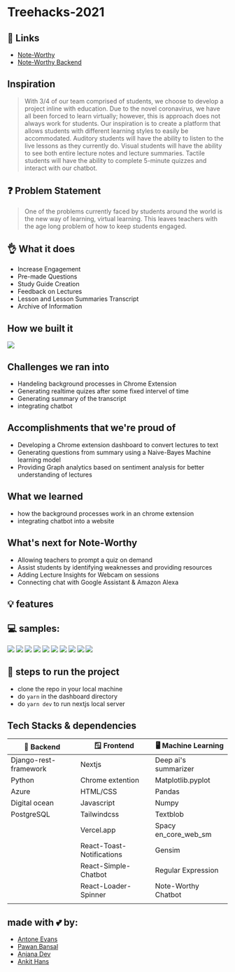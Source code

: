 # Treehacks-2021


## 🔗 Links
- [Note-Worthy](https://note-worthy.vercel.app/)
- [Note-Worthy Backend](https://treehacks-server-oj3ri.ondigitalocean.app/)

## Inspiration
> With 3/4 of our team comprised of students, we choose to develop a project inline with education. Due to the novel coronavirus, we have all been forced to learn virtually; however, this is approach does not always work for students. Our inspiration is to create a platform that allows students with different learning styles to easily be accommodated. Auditory students will have the ability to listen to the live lessons as they currently do. Visual students will have the ability to see both entire lecture notes and lecture summaries. Tactile students will have the ability to complete 5-minute quizzes and interact with our chatbot.

## ❓ Problem Statement
> One of the problems currently faced by students around the world is the new way of learning, virtual learning. This leaves teachers with the age long problem of how to keep students engaged.


## 👌 What it does
- Increase Engagement
- Pre-made Questions
- Study Guide Creation
- Feedback on Lectures
- Lesson and Lesson Summaries Transcript
- Archive of Information

## How we built it
<img src="https://github.com/antoneev/treehacks-2021/blob/main/mockups/flowdiag.png" >

## Challenges we ran into
- Handeling background processes in Chrome Extension
- Generating realtime quizes after some fixed intervel of time
- Generating summary of the transcript
- integrating chatbot

## Accomplishments that we're proud of
-  Developing a Chrome extension dashboard to convert lectures to text
-  Generating questions from summary using a Naive-Bayes Machine learning model
-  Providing Graph analytics based on sentiment analysis for better understanding of lectures


## What we learned
- how the background processes work in an chrome extension
- integrating chatbot into a website

## What's next for Note-Worthy
- Allowing teachers to prompt a quiz on demand 
- Assist students by identifying weaknesses and providing resources
- Adding Lecture Insights for  Webcam on sessions
- Connecting chat with Google Assistant & Amazon Alexa 


## 💡 features


## 💻 samples:
<img src="https://github.com/antoneev/treehacks-2021/blob/main/mockups/img6.png">
<img src="https://github.com/antoneev/treehacks-2021/blob/main/mockups/img1.png">
<img src="https://github.com/antoneev/treehacks-2021/blob/main/mockups/img2.png">
<img src="https://github.com/antoneev/treehacks-2021/blob/main/mockups/img3.png">
<img src="https://github.com/antoneev/treehacks-2021/blob/main/mockups/img4.png">
<img src="https://github.com/antoneev/treehacks-2021/blob/main/mockups/img5.png">
<img src="https://github.com/antoneev/treehacks-2021/blob/main/mockups/img7.png">
<img src="https://github.com/antoneev/treehacks-2021/blob/main/mockups/img8.png">
<img src="https://github.com/antoneev/treehacks-2021/blob/main/mockups/img10.png">
<img src="https://github.com/antoneev/treehacks-2021/blob/main/mockups/img9.png">




## 👣 steps to run the project
- clone the repo in your local machine
- do ```yarn``` in the dashboard directory
- do ```yarn dev``` to run nextjs local server

## Tech Stacks & dependencies
| 🤖 Backend   | 🪟 Frontend  | 🖥  Machine Learning  |
|---|---|---|
| Django-rest-framework  | Nextjs  | Deep ai's summarizer  |
| Python  | Chrome extention   | Matplotlib.pyplot  |
| Azure  | HTML/CSS  | Pandas  |
| Digital ocean  | Javascript  | Numpy  |
| PostgreSQL  | Tailwindcss  | Textblob  |
|   | Vercel.app  |  Spacy en_core_web_sm |
|   | React-Toast-Notifications  | Gensim  |
|   | React-Simple-Chatbot  | Regular Expression  |
|   | React-Loader-Spinner  |  Note-Worthy Chatbot       |
|   |   |  |

<!---
##### :robot: Backend
- Django-rest-framework
- Python
- Azure
- Digital ocean
- PostgreSQL

<!---
##### :star2: Frontend
- Nextjs
- Chrome extention
- HTML/CSS
- Javascript
- Tailwindcss
- Vercel.app
- React-Toast-Notifications
- React-Simple-Chatbot
- React-Loader-Spinner

<!---
##### :robot: Machine Learning
- Deep ai's summarizer
- Matplotlib.pyplot
- Pandas
- Numpy
- Textblob
- Spacy en_core_web_sm
- Gensim
- Regular Expression
- Textblob
- Note-Worthy Chatbot
--->

## made with 💕 by:
- [Antone Evans](https://github.com/antoneev)
- [Pawan Bansal](https://github.com/hackbansu)
- [Anjana Dev](https://github.com/anjanadev96)
- [Ankit Hans](https://github.com/ankithans)
